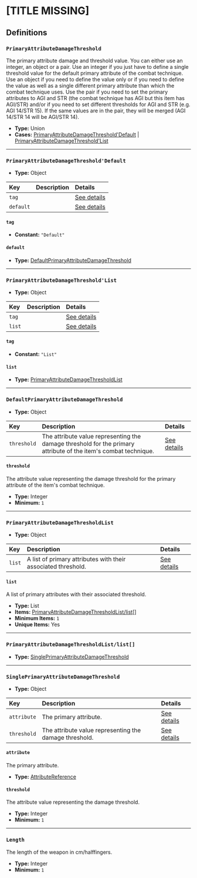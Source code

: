 # [TITLE MISSING]

## Definitions

### <a name="PrimaryAttributeDamageThreshold"></a> `PrimaryAttributeDamageThreshold`

The primary attribute damage and threshold value. You can either use an
integer, an object or a pair. Use an integer if you just have to define a
single threshold value for the default primary attribute of the combat
technique. Use an object if you need to define the value only or if you need
to define the value as well as a single different primary attribute than
which the combat technique uses. Use the pair if you need to set the primary
attributes to AGI and STR (the combat technique has AGI but this item has
AGI/STR) and/or if you need to set different thresholds for AGI and STR (e.g.
AGI 14/STR 15). If the same values are in the pair, they will be merged (AGI
14/STR 14 will be AGI/STR 14).

- **Type:** Union
- **Cases:** <a href="#PrimaryAttributeDamageThreshold'Default">PrimaryAttributeDamageThreshold'Default</a> | <a href="#PrimaryAttributeDamageThreshold'List">PrimaryAttributeDamageThreshold'List</a>

---

### <a name="PrimaryAttributeDamageThreshold'Default"></a> `PrimaryAttributeDamageThreshold'Default`

- **Type:** Object

Key | Description | Details
:-- | :-- | :--
`tag` |  | <a href="#PrimaryAttributeDamageThreshold'Default/tag">See details</a>
`default` |  | <a href="#PrimaryAttributeDamageThreshold'Default/default">See details</a>

#### <a name="PrimaryAttributeDamageThreshold'Default/tag"></a> `tag`

- **Constant:** `"Default"`

#### <a name="PrimaryAttributeDamageThreshold'Default/default"></a> `default`

- **Type:** <a href="#DefaultPrimaryAttributeDamageThreshold">DefaultPrimaryAttributeDamageThreshold</a>

---

### <a name="PrimaryAttributeDamageThreshold'List"></a> `PrimaryAttributeDamageThreshold'List`

- **Type:** Object

Key | Description | Details
:-- | :-- | :--
`tag` |  | <a href="#PrimaryAttributeDamageThreshold'List/tag">See details</a>
`list` |  | <a href="#PrimaryAttributeDamageThreshold'List/list">See details</a>

#### <a name="PrimaryAttributeDamageThreshold'List/tag"></a> `tag`

- **Constant:** `"List"`

#### <a name="PrimaryAttributeDamageThreshold'List/list"></a> `list`

- **Type:** <a href="#PrimaryAttributeDamageThresholdList">PrimaryAttributeDamageThresholdList</a>

---

### <a name="DefaultPrimaryAttributeDamageThreshold"></a> `DefaultPrimaryAttributeDamageThreshold`

- **Type:** Object

Key | Description | Details
:-- | :-- | :--
`threshold` | The attribute value representing the damage threshold for the primary attribute of the item's combat technique. | <a href="#DefaultPrimaryAttributeDamageThreshold/threshold">See details</a>

#### <a name="DefaultPrimaryAttributeDamageThreshold/threshold"></a> `threshold`

The attribute value representing the damage threshold for the primary
attribute of the item's combat technique.

- **Type:** Integer
- **Minimum:** `1`

---

### <a name="PrimaryAttributeDamageThresholdList"></a> `PrimaryAttributeDamageThresholdList`

- **Type:** Object

Key | Description | Details
:-- | :-- | :--
`list` | A list of primary attributes with their associated threshold. | <a href="#PrimaryAttributeDamageThresholdList/list">See details</a>

#### <a name="PrimaryAttributeDamageThresholdList/list"></a> `list`

A list of primary attributes with their associated threshold.

- **Type:** List
- **Items:** <a href="#PrimaryAttributeDamageThresholdList/list[]">PrimaryAttributeDamageThresholdList/list[]</a>
- **Minimum Items:** `1`
- **Unique Items:** Yes

---

### <a name="PrimaryAttributeDamageThresholdList/list[]"></a> `PrimaryAttributeDamageThresholdList/list[]`

- **Type:** <a href="#SinglePrimaryAttributeDamageThreshold">SinglePrimaryAttributeDamageThreshold</a>

---

### <a name="SinglePrimaryAttributeDamageThreshold"></a> `SinglePrimaryAttributeDamageThreshold`

- **Type:** Object

Key | Description | Details
:-- | :-- | :--
`attribute` | The primary attribute. | <a href="#SinglePrimaryAttributeDamageThreshold/attribute">See details</a>
`threshold` | The attribute value representing the damage threshold. | <a href="#SinglePrimaryAttributeDamageThreshold/threshold">See details</a>

#### <a name="SinglePrimaryAttributeDamageThreshold/attribute"></a> `attribute`

The primary attribute.

- **Type:** <a href="../../_SimpleReferences.md#AttributeReference">AttributeReference</a>

#### <a name="SinglePrimaryAttributeDamageThreshold/threshold"></a> `threshold`

The attribute value representing the damage threshold.

- **Type:** Integer
- **Minimum:** `1`

---

### <a name="Length"></a> `Length`

The length of the weapon in cm/halffingers.

- **Type:** Integer
- **Minimum:** `1`
